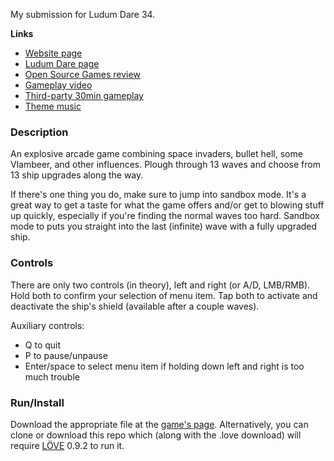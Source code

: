 My submission for Ludum Dare 34.

**Links**

* [Website page](http://nova-fusion.com/games/super-space-invader)
* [Ludum Dare page](http://ludumdare.com/compo/ludum-dare-34/?action=preview&uid=3915)
* [Open Source Games review](https://www.youtube.com/watch?v=EJcOuhmAOVs)
* [Gameplay video](https://www.youtube.com/watch?v=iPXUPvk2atc)
* [Third-party 30min gameplay](https://www.youtube.com/watch?v=B6czU1d_Loo)
* [Theme music](https://www.youtube.com/watch?v=IxCJhQkzTF0)

### Description

An explosive arcade game combining space invaders, bullet hell, some Vlambeer, and other influences. Plough through 13 waves and choose from 13 ship upgrades along the way. 

If there's one thing you do, make sure to jump into sandbox mode. It's a great way to get a taste for what the game offers and/or get to blowing stuff up quickly, especially if you're finding the normal waves too hard. Sandbox mode to puts you straight into the last (infinite) wave with a fully upgraded ship. 

### Controls

There are only two controls (in theory), left and right (or A/D, LMB/RMB). Hold both to confirm your selection of menu item. Tap both to activate and deactivate the ship's shield (available after a couple waves). 

Auxiliary controls: 
* Q to quit 
* P to pause/unpause 
* Enter/space to select menu item if holding down left and right is too much trouble 

### Run/Install

Download the appropriate file at the [game's page](http://nova-fusion.com/games/super-space-invader). Alternatively, you can clone or download this repo which (along with the .love download) will require [LÖVE](http://love2d.org) 0.9.2 to run it.
